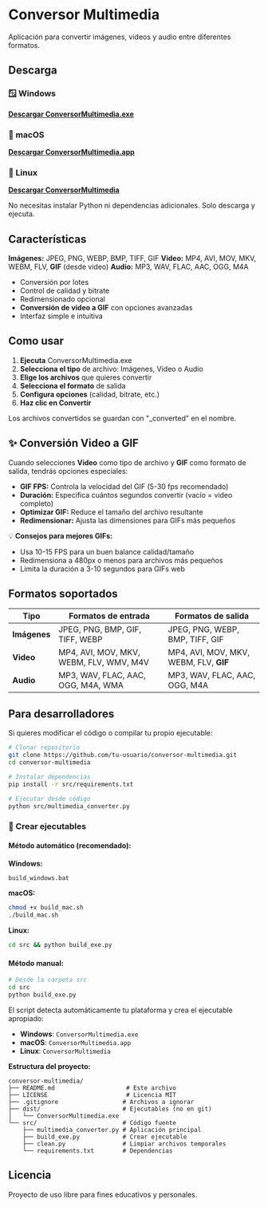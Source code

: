 # Conversor Multimedia

Aplicación para convertir imágenes, videos y audio entre diferentes formatos.

## Descarga

### 🪟 Windows
**[Descargar ConversorMultimedia.exe](https://github.com/tu-usuario/conversor-multimedia/releases)**

### 🍎 macOS  
**[Descargar ConversorMultimedia.app](https://github.com/tu-usuario/conversor-multimedia/releases)**

### 🐧 Linux
**[Descargar ConversorMultimedia](https://github.com/tu-usuario/conversor-multimedia/releases)**

No necesitas instalar Python ni dependencias adicionales. Solo descarga y ejecuta.

## Características

**Imágenes:** JPEG, PNG, WEBP, BMP, TIFF, GIF
**Video:** MP4, AVI, MOV, MKV, WEBM, FLV, **GIF** (desde video)
**Audio:** MP3, WAV, FLAC, AAC, OGG, M4A

- Conversión por lotes
- Control de calidad y bitrate
- Redimensionado opcional
- **Conversión de video a GIF** con opciones avanzadas
- Interfaz simple e intuitiva

## Como usar

1. **Ejecuta** ConversorMultimedia.exe
2. **Selecciona el tipo** de archivo: Imágenes, Video o Audio
3. **Elige los archivos** que quieres convertir
4. **Selecciona el formato** de salida
5. **Configura opciones** (calidad, bitrate, etc.)
6. **Haz clic en Convertir**

Los archivos convertidos se guardan con "_converted" en el nombre.

## ✨ Conversión Video a GIF

Cuando selecciones **Video** como tipo de archivo y **GIF** como formato de salida, tendrás opciones especiales:

- **GIF FPS:** Controla la velocidad del GIF (5-30 fps recomendado)
- **Duración:** Especifica cuántos segundos convertir (vacío = video completo)
- **Optimizar GIF:** Reduce el tamaño del archivo resultante
- **Redimensionar:** Ajusta las dimensiones para GIFs más pequeños

💡 **Consejos para mejores GIFs:**
- Usa 10-15 FPS para un buen balance calidad/tamaño
- Redimensiona a 480px o menos para archivos más pequeños
- Limita la duración a 3-10 segundos para GIFs web

## Formatos soportados

| Tipo | Formatos de entrada | Formatos de salida |
|------|--------------------|--------------------|
| **Imágenes** | JPEG, PNG, BMP, GIF, TIFF, WEBP | JPEG, PNG, WEBP, BMP, TIFF, GIF |
| **Video** | MP4, AVI, MOV, MKV, WEBM, FLV, WMV, M4V | MP4, AVI, MOV, MKV, WEBM, FLV, **GIF** |
| **Audio** | MP3, WAV, FLAC, AAC, OGG, M4A, WMA | MP3, WAV, FLAC, AAC, OGG, M4A |

## Para desarrolladores

Si quieres modificar el código o compilar tu propio ejecutable:

```bash
# Clonar repositorio
git clone https://github.com/tu-usuario/conversor-multimedia.git
cd conversor-multimedia

# Instalar dependencias
pip install -r src/requirements.txt

# Ejecutar desde código
python src/multimedia_converter.py
```

### 🔨 Crear ejecutables

#### Método automático (recomendado):

**Windows:**
```cmd
build_windows.bat
```

**macOS:**
```bash
chmod +x build_mac.sh
./build_mac.sh
```

**Linux:**
```bash
cd src && python build_exe.py
```

#### Método manual:
```bash
# Desde la carpeta src
cd src
python build_exe.py
```

El script detecta automáticamente tu plataforma y crea el ejecutable apropiado:
- **Windows**: `ConversorMultimedia.exe`
- **macOS**: `ConversorMultimedia.app` 
- **Linux**: `ConversorMultimedia`

**Estructura del proyecto:**
```
conversor-multimedia/
├── README.md                    # Este archivo
├── LICENSE                      # Licencia MIT
├── .gitignore                  # Archivos a ignorar
├── dist/                       # Ejecutables (no en git)
│   └── ConversorMultimedia.exe
└── src/                        # Código fuente
    ├── multimedia_converter.py # Aplicación principal
    ├── build_exe.py            # Crear ejecutable
    ├── clean.py                # Limpiar archivos temporales
    └── requirements.txt        # Dependencias
```

## Licencia

Proyecto de uso libre para fines educativos y personales.
